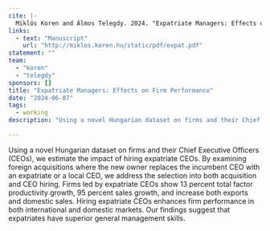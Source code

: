 ```yaml
---
cite: |-
  Miklós Koren and Álmos Telegdy. 2024. "Expatriate Managers: Effects on Firm Performance"
links:
  - text: "Manuscript"
    url: "http://miklos.koren.hu/static/pdf/expat.pdf"
statement: ""
team:
  - "koren"
  - "telegdy"
sponsors: []
title: "Expatriate Managers: Effects on Firm Performance"
date: "2024-06-07"
tags:
  - working
description: "Using a novel Hungarian dataset on firms and their Chief Executive Officers (CEOs), we estimate the impact of hiring expatriate CEOs. By examining foreign acquisitions where the new owner replaces the incumbent CEO with an expatriate or a local CEO, we address the selection into both acquisition and CEO hiring. Firms led by expatriate CEOs show 13 percent total factor productivity growth, 95 percent sales growth, and increase both exports and domestic sales. Hiring expatriate CEOs enhances firm performance in both international and domestic markets. Our findings suggest that expatriates have superior general management skills.\n"

---
```


Using a novel Hungarian dataset on firms and their Chief Executive Officers (CEOs), we estimate the impact of hiring expatriate CEOs. By examining foreign acquisitions where the new owner replaces the incumbent CEO with an expatriate or a local CEO, we address the selection into both acquisition and CEO hiring. Firms led by expatriate CEOs show 13 percent total factor productivity growth, 95 percent sales growth, and increase both exports and domestic sales. Hiring expatriate CEOs enhances firm performance in both international and domestic markets. Our findings suggest that expatriates have superior general management skills.

